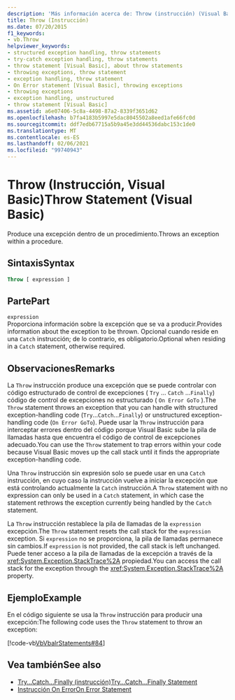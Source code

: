 ```yaml
---
description: 'Más información acerca de: Throw (instrucción) (Visual Basic)'
title: Throw (Instrucción)
ms.date: 07/20/2015
f1_keywords:
- vb.Throw
helpviewer_keywords:
- structured exception handling, throw statements
- try-catch exception handling, throw statements
- throw statement [Visual Basic], about throw statements
- throwing exceptions, throw statement
- exception handling, throw statement
- On Error statement [Visual Basic], throwing exceptions
- throwing exceptions
- exception handling, unstructured
- throw statement [Visual Basic]
ms.assetid: a6e07406-5c8a-4498-87a2-8339f3651d62
ms.openlocfilehash: b7fa4183b5997e5dac8045502a8eed1afe66fc0d
ms.sourcegitcommit: ddf7edb67715a5b9a45e3dd44536dabc153c1de0
ms.translationtype: MT
ms.contentlocale: es-ES
ms.lasthandoff: 02/06/2021
ms.locfileid: "99740943"
---
```

# <a name="throw-statement-visual-basic"></a><span data-ttu-id="b6e3a-103">Throw (Instrucción, Visual Basic)</span><span class="sxs-lookup"><span data-stu-id="b6e3a-103">Throw Statement (Visual Basic)</span></span>

<span data-ttu-id="b6e3a-104">Produce una excepción dentro de un procedimiento.</span><span class="sxs-lookup"><span data-stu-id="b6e3a-104">Throws an exception within a procedure.</span></span>

## <a name="syntax"></a><span data-ttu-id="b6e3a-105">Sintaxis</span><span class="sxs-lookup"><span data-stu-id="b6e3a-105">Syntax</span></span>

```vb
Throw [ expression ]
```

## <a name="part"></a><span data-ttu-id="b6e3a-106">Parte</span><span class="sxs-lookup"><span data-stu-id="b6e3a-106">Part</span></span>

`expression`\
<span data-ttu-id="b6e3a-107">Proporciona información sobre la excepción que se va a producir.</span><span class="sxs-lookup"><span data-stu-id="b6e3a-107">Provides information about the exception to be thrown.</span></span> <span data-ttu-id="b6e3a-108">Opcional cuando reside en una `Catch` instrucción; de lo contrario, es obligatorio.</span><span class="sxs-lookup"><span data-stu-id="b6e3a-108">Optional when residing in a `Catch` statement, otherwise required.</span></span>

## <a name="remarks"></a><span data-ttu-id="b6e3a-109">Observaciones</span><span class="sxs-lookup"><span data-stu-id="b6e3a-109">Remarks</span></span>

<span data-ttu-id="b6e3a-110">La `Throw` instrucción produce una excepción que se puede controlar con código estructurado de control de excepciones ( `Try` ... `Catch` ...`Finally`) código de control de excepciones no estructurado ( `On Error GoTo` ).</span><span class="sxs-lookup"><span data-stu-id="b6e3a-110">The `Throw` statement throws an exception that you can handle with structured exception-handling code (`Try`...`Catch`...`Finally`) or unstructured exception-handling code (`On Error GoTo`).</span></span> <span data-ttu-id="b6e3a-111">Puede usar la `Throw` instrucción para interceptar errores dentro del código porque Visual Basic sube la pila de llamadas hasta que encuentra el código de control de excepciones adecuado.</span><span class="sxs-lookup"><span data-stu-id="b6e3a-111">You can use the `Throw` statement to trap errors within your code because Visual Basic moves up the call stack until it finds the appropriate exception-handling code.</span></span>

<span data-ttu-id="b6e3a-112">Una `Throw` instrucción sin expresión solo se puede usar en una `Catch` instrucción, en cuyo caso la instrucción vuelve a iniciar la excepción que está controlando actualmente la `Catch` instrucción.</span><span class="sxs-lookup"><span data-stu-id="b6e3a-112">A `Throw` statement with no expression can only be used in a `Catch` statement, in which case the statement rethrows the exception currently being handled by the `Catch` statement.</span></span>

<span data-ttu-id="b6e3a-113">La `Throw` instrucción restablece la pila de llamadas de la `expression` excepción.</span><span class="sxs-lookup"><span data-stu-id="b6e3a-113">The `Throw` statement resets the call stack for the `expression` exception.</span></span> <span data-ttu-id="b6e3a-114">Si `expression` no se proporciona, la pila de llamadas permanece sin cambios.</span><span class="sxs-lookup"><span data-stu-id="b6e3a-114">If `expression` is not provided, the call stack is left unchanged.</span></span> <span data-ttu-id="b6e3a-115">Puede tener acceso a la pila de llamadas de la excepción a través de la <xref:System.Exception.StackTrace%2A> propiedad.</span><span class="sxs-lookup"><span data-stu-id="b6e3a-115">You can access the call stack for the exception through the <xref:System.Exception.StackTrace%2A> property.</span></span>

## <a name="example"></a><span data-ttu-id="b6e3a-116">Ejemplo</span><span class="sxs-lookup"><span data-stu-id="b6e3a-116">Example</span></span>

<span data-ttu-id="b6e3a-117">En el código siguiente se usa la `Throw` instrucción para producir una excepción:</span><span class="sxs-lookup"><span data-stu-id="b6e3a-117">The following code uses the `Throw` statement to throw an exception:</span></span>

[!code-vb[VbVbalrStatements#84](~/samples/snippets/visualbasic/VS_Snippets_VBCSharp/VbVbalrStatements/VB/Class1.vb#84)]

## <a name="see-also"></a><span data-ttu-id="b6e3a-118">Vea también</span><span class="sxs-lookup"><span data-stu-id="b6e3a-118">See also</span></span>

- [<span data-ttu-id="b6e3a-119">Try...Catch...Finally (instrucción)</span><span class="sxs-lookup"><span data-stu-id="b6e3a-119">Try...Catch...Finally Statement</span></span>](try-catch-finally-statement.md)
- [<span data-ttu-id="b6e3a-120">Instrucción On Error</span><span class="sxs-lookup"><span data-stu-id="b6e3a-120">On Error Statement</span></span>](on-error-statement.md)
